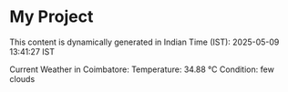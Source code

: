 # My Project

This content is dynamically generated in Indian Time (IST): 2025-05-09 13:41:27 IST


Current Weather in Coimbatore:
Temperature: 34.88 °C
Condition: few clouds
